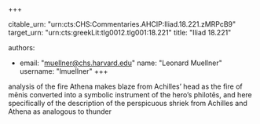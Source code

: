 +++


citable_urn: "urn:cts:CHS:Commentaries.AHCIP:Iliad.18.221.zMRPcB9"
target_urn: "urn:cts:greekLit:tlg0012.tlg001:18.221"
title: "Iliad 18.221"

authors:
- email: "muellner@chs.harvard.edu"
  name: "Leonard Muellner"
  username: "lmuellner"
+++

<p>analysis of the fire Athena makes blaze from Achilles’ head as the fire of mēnis converted into a symbolic instrument of the hero’s philotēs, and here specifically of the description of the perspicuous shriek from Achilles and Athena as analogous to thunder</p>
